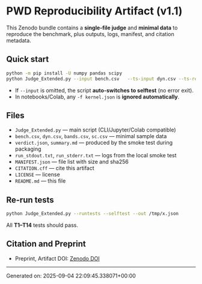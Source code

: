 # PWD Reproducibility Artifact (v1.1)

This Zenodo bundle contains a **single-file judge** and **minimal data** to reproduce the benchmark,
plus outputs, logs, manifest, and citation metadata.

## Quick start

```bash
python -m pip install -U numpy pandas scipy
python Judge_Extended.py --input bench.csv   --ts-input dyn.csv --ts-ref-method REF --ts-delta 0.03   --metal-input bands.csv --metal-window-ev 0.3 --metal-delta-ev 0.05   --sc-input sc.csv --sc-ref-method REF --sc-delta 0.03   --fit-scaling --predict-scale 2 4 8 16 32   --out verdict.json --markdown summary.md
```

- If `--input` is omitted, the script **auto-switches to selftest** (no error exit).
- In notebooks/Colab, any `-f kernel.json` is **ignored automatically**.

## Files

- `Judge_Extended.py` — main script (CLI/Jupyter/Colab compatible)
- `bench.csv`, `dyn.csv`, `bands.csv`, `sc.csv` — minimal sample data
- `verdict.json`, `summary.md` — produced by the smoke test during packaging
- `run_stdout.txt`, `run_stderr.txt` — logs from the local smoke test
- `MANIFEST.json` — file list with size and sha256
- `CITATION.cff` — cite this artifact
- `LICENSE` — license
- `README.md` — this file

## Re-run tests

```bash
python Judge_Extended.py --runtests --selftest --out /tmp/x.json
```

All **T1–T14** tests should pass.

## Citation and Preprint
- Preprint, Artifact DOI: [Zenodo DOI](https://doi.org/10.5281/zenodo.17059069)
  
---

Generated on: 2025-09-04 22:09:45.338071+00:00
